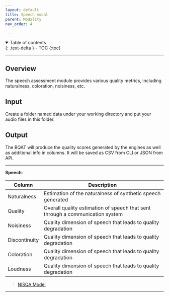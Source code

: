 ```yaml
---
layout: default
title: Speech modal
parent: Modality
nav_order: 4

---
```

<details open markdown="block">
  <summary>
    Table of contents
  </summary>
  {: .text-delta }
- TOC
{:toc}
</details>

---

## Overview
The speech assessment module provides various quality metrics, including naturalness, coloration, noisiness, etc.

## Input

Create a folder named data under your working directory and put your audio files in this folder.
<!-- TODO: modify the description-->

## Output

The BQAT will produce the quality scores generated by the engines as well as additional info in columns. It will be saved as CSV from CLI or JSON from API.

***

__Speech__:

| Column        | Description |
| ------------- | ----------- |
| Naturalness   | Estimation of the naturalness of synthetic speech generated |
| Quality       | Overall quality estimation of speech that sent through a communication system |
| Noisiness     | Quality dimension of speech that leads to quality degradation |
| Discontinuity | Quality dimension of speech that leads to quality degradation |
| Coloration    | Quality dimension of speech that leads to quality degradation |
| Loudness      | Quality dimension of speech that leads to quality degradation |

> [NISQA Model](https://www.isca-speech.org/archive/pdfs/interspeech_2021/mittag21_interspeech.pdf)

***